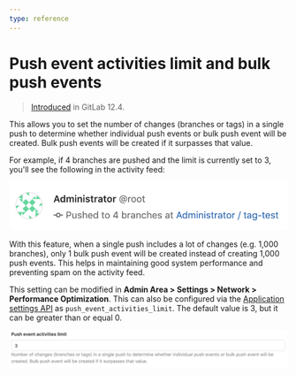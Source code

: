 ```yaml
---
type: reference
---
```


# Push event activities limit and bulk push events

> [Introduced](https://gitlab.com/gitlab-org/gitlab/issues/31007) in GitLab 12.4.

This allows you to set the number of changes (branches or tags) in a single push
to determine whether individual push events or bulk push event will be created.
Bulk push events will be created if it surpasses that value.

For example, if 4 branches are pushed and the limit is currently set to 3,
you'll see the following in the activity feed:

![Bulk push event](img/bulk_push_event_v12_4.png)

With this feature, when a single push includes a lot of changes (e.g. 1,000
branches), only 1 bulk push event will be created instead of creating 1,000 push
events. This helps in maintaining good system performance and preventing spam on
the activity feed.

This setting can be modified in **Admin Area > Settings > Network > Performance Optimization**.
This can also be configured via the [Application settings API](../../../api/settings.md#list-of-settings-that-can-be-accessed-via-api-calls)
as `push_event_activities_limit`. The default value is 3, but it can be greater
than or equal 0.

![Push event activities limit](img/push_event_activities_limit_v12_4.png)
